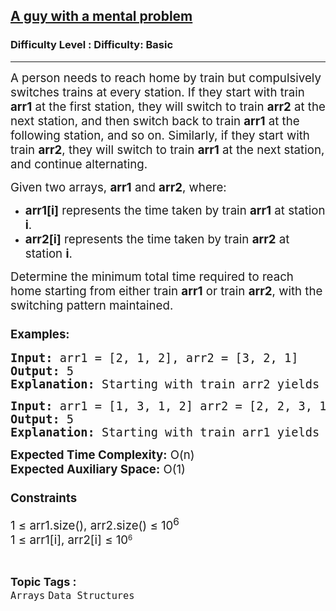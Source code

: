 <h2><a href="https://www.geeksforgeeks.org/problems/a-guy-with-a-mental-problem1604/1?page=2&category=Arrays&difficulty=Basic&sortBy=accuracy">A guy with a mental problem</a></h2><h3>Difficulty Level : Difficulty: Basic</h3><hr><div class="problems_problem_content__Xm_eO"><p><span style="font-size: 14pt;">A person needs to reach home by train but compulsively switches trains at every station. If they start with train <strong>arr1</strong> at the first station, they will switch to train <strong>arr2</strong> at the next station, and then switch back to train <strong>arr1</strong> at the following station, and so on. Similarly, if they start with train <strong>arr2</strong>, they will switch to train <strong>arr1</strong> at the next station, and continue alternating.</span></p>
<p><span style="font-size: 14pt;">Given two arrays, <strong>arr1</strong> and <strong>arr2</strong>, where:</span></p>
<ul>
<li><span style="font-size: 14pt;"><strong>arr1[i]</strong> represents the time taken by train <strong>arr1</strong> at station <strong>i</strong>.</span></li>
<li><span style="font-size: 14pt;"><strong>arr2[i]</strong> represents the time taken by train <strong>arr2</strong> at station <strong>i</strong>.</span></li>
</ul>
<p><span style="font-size: 14pt;">Determine the minimum total time required to reach home starting from either train <strong>arr1</strong> or train <strong>arr2</strong>, with the switching pattern maintained.</span></p>
<h3><span style="font-size: 14pt;">Examples:</span></h3>
<pre><span style="font-size: 14pt;"><strong>Input:</strong> arr1 = [2, 1, 2], arr2 = [3, 2, 1]</span><br><span style="font-size: 14pt;"><strong>Output:</strong> 5</span><br><span style="font-size: 14pt;"><strong>Explanation:</strong> Starting with train arr2 yields the minimum total time of 5.</span></pre>
<pre><span style="font-size: 14pt;"><strong>Input:</strong> arr1 = [1, 3, 1, 2] arr2 = [2, 2, 3, 1]</span><br><span style="font-size: 14pt;"><strong>Output:</strong> 5</span><br><span style="font-size: 14pt;"><strong>Explanation:</strong> Starting with train arr1 yields the minimum total time of 5.</span></pre>
<p><span style="font-size: 14pt;"><strong>Expected Time Complexity</strong><strong>:</strong> O(n)<br><strong>Expected Auxiliary Space:</strong> O(1)</span></p>
<h3><span style="font-size: 14pt;">Constraints</span></h3>
<p><span style="font-size: 14pt;">1 ≤ arr1.size(), arr2.size() ≤ 10<sup>6</sup><br>1 ≤&nbsp;arr1[i],&nbsp;arr2[i]&nbsp;≤&nbsp;</span><span style="font-size: 18.6667px;">10</span><sup>6</sup></p></div><br><p><span style=font-size:18px><strong>Topic Tags : </strong><br><code>Arrays</code>&nbsp;<code>Data Structures</code>&nbsp;